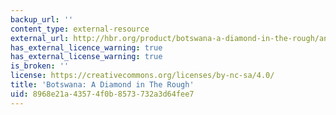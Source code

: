 ```yaml
---
backup_url: ''
content_type: external-resource
external_url: http://hbr.org/product/botswana-a-diamond-in-the-rough/an/703027-PDF-ENG?Ntt=Botswana%253A%2520a%2520diamond%2520in%2520the%2520rough%2520
has_external_licence_warning: true
has_external_license_warning: true
is_broken: ''
license: https://creativecommons.org/licenses/by-nc-sa/4.0/
title: 'Botswana: A Diamond in The Rough'
uid: 8968e21a-4357-4f0b-8573-732a3d64fee7
---
```

